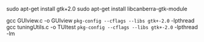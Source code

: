 sudo apt-get install gtk+2.0
sudo apt-get install libcanberra-gtk-module


gcc GUIview.c -o GUIview `pkg-config --cflags --libs gtk+-2.0` -lpthread
gcc tuningUtils.c -o TUItest `pkg-config --cflags --libs gtk+-2.0` -lpthread -lm

